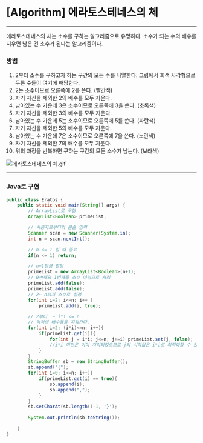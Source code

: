 # [Algorithm] 에라토스테네스의 체

---

에라토스테네스의 체는 소수를 구하는 알고리즘으로 유명하다. 소수가 되는 수의 배수를 지우면 남은 건 소수가 된다는 알고리즘이다.

### 방법

1. 2부터 소수를 구하고자 하는 구간의 모든 수를 나열한다. 그림에서 회색 사각형으로 두른 수들이 여기에 해당한다.
2. 2는 소수이므로 오른쪽에 2를 쓴다. (빨간색)
3. 자기 자신을 제외한 2의 배수를 모두 지운다.
4. 남아있는 수 가운데 3은 소수이므로 오른쪽에 3을 쓴다. (초록색)
5. 자기 자신을 제외한 3의 배수를 모두 지운다.
6. 남아있는 수 가운데 5는 소수이므로 오른쪽에 5를 쓴다. (파란색)
7. 자기 자신을 제외한 5의 배수를 모두 지운다.
8. 남아있는 수 가운데 7은 소수이므로 오른쪽에 7을 쓴다. (노란색)
9. 자기 자신을 제외한 7의 배수를 모두 지운다.
10. 위의 과정을 반복하면 구하는 구간의 모든 소수가 남는다. (보라색)

![에라토스테네스의 체.gif](%5BAlgorithm%5D%20%E1%84%8B%E1%85%A6%E1%84%85%E1%85%A1%E1%84%90%E1%85%A9%E1%84%89%E1%85%B3%E1%84%90%E1%85%A6%E1%84%82%E1%85%A6%E1%84%89%E1%85%B3%E1%84%8B%E1%85%B4%20%E1%84%8E%E1%85%A6%20d764773d85544a1abb51fd2af7831003/%25EC%2597%2590%25EB%259D%25BC%25ED%2586%25A0%25EC%258A%25A4%25ED%2585%258C%25EB%2584%25A4%25EC%258A%25A4%25EC%259D%2598_%25EC%25B2%25B4.gif)

---

### Java로 구현

```java
public class Eratos {
	public static void main(String[] args) {
		// ArrayList로 구현
		ArrayList<Boolean> primeList;

		// 사용자로부터의 콘솔 입력
		Scanner scan = new Scanner(System.in);
		int n = scan.nextInt();

		// n <= 1 일 때 종료
		if(n <= 1) return;

		// n+1만큼 할당
		primeList = new ArrayList<Boolean>(n+1);
		// 0번째와 1번째를 소수 아님으로 처리
		primeList.add(false);
		primeList.add(false);
		// 2~ n까지 소수로 설정
		for(int i=2; i<=n; i++ )
			primeList.add(i, true);

		// 2부터  ~ i*i <= n
		// 각각의 배수들을 지워간다.
		for(int i=2; (i*i)<=n; i++){
			if(primeList.get(i)){
				for(int j = i*i; j<=n; j+=i) primeList.set(j, false);
				//i*i 미만은 이미 처리되었으므로 j의 시작값은 i*i로 최적화할 수 있다.
			}
		}
		StringBuffer sb = new StringBuffer();
		sb.append("{");
		for(int i=0; i<=n; i++){
			if(primeList.get(i) == true){
				sb.append(i);
				sb.append(",");
			}
		}
		sb.setCharAt(sb.length()-1, '}');

		System.out.println(sb.toString());

	}
}
```